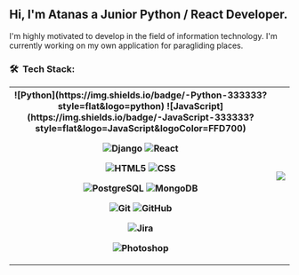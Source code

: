 <h2>Hi, I'm Atanas a Junior Python / React Developer.</h2>
I'm highly motivated to develop in the field of information technology.
I'm currently working on my own application for paragliding places.

<h3> 🛠 &nbsp;Tech Stack:</h3>
<table style="width:100%">
  <tr>
    <th>
  ![Python](https://img.shields.io/badge/-Python-333333?style=flat&logo=python)
  ![JavaScript](https://img.shields.io/badge/-JavaScript-333333?style=flat&logo=JavaScript&logoColor=FFD700)
  
  ![Django](https://img.shields.io/badge/-Django-333333?style=flat&logo=Django&logoColor=1a751a)
  ![React](https://img.shields.io/badge/-React-333333?style=flat&logo=React&logoColor=00ffff)

  ![HTML5](https://img.shields.io/badge/-HTML5-333333?style=flat&logo=HTML5)
  ![CSS](https://img.shields.io/badge/-CSS-333333?style=flat&logo=CSS3&logoColor=1572B6)

  ![PostgreSQL](https://img.shields.io/badge/-PostgreSQL-333333?style=flat&logo=PostgreSQL&logoColor=33cccc)
  ![MongoDB](https://img.shields.io/badge/-MongoDB-333333?style=flat&logo=mongodb)

  ![Git](https://img.shields.io/badge/-Git-333333?style=flat&logo=git)
  ![GitHub](https://img.shields.io/badge/-GitHub-333333?style=flat&logo=github)

  ![Jira](https://img.shields.io/badge/-Jira-333333?style=flat&logo=jira&logoColor=0066ff)

  ![Photoshop](https://img.shields.io/badge/-Photoshop-333333?style=flat&logo=adobe-photoshop)
  </th>
  <th><img src="https://cdn.dribbble.com/users/2789762/screenshots/8630894/media/583b209224b027954cb6e8b9901cb731.gif" /></th>
